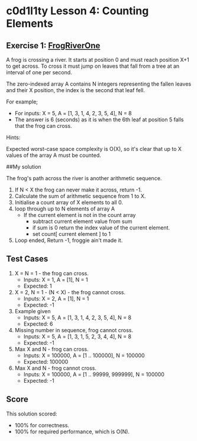 # c0d1l1ty Lesson 4: Counting Elements
## Exercise 1: [FrogRiverOne](https://codility.com/programmers/task/frog_river_one/)

A frog is crossing a river. It starts at position 0 and must reach position X+1
to get across. To cross it must jump on leaves that fall from a tree at
an interval of one per second.

The zero-indexed array A contains N integers representing the fallen leaves and
their X position, the index is the second that leaf fell.

For example;
- For inputs: X = 5, A = [1, 3, 1, 4, 2, 3, 5, 4], N = 8
- The answer is 6 (seconds) as it is when the 6th leaf at position 5
falls that the frog can cross.

Hints:

Expected worst-case space complexity is O(X), so it's clear that up to X values
of the array A must be counted.

##My solution

The frog's path across the river is another arithmetic sequence.

1. If N < X the frog can never make it across, return -1.
2. Calculate the sum of arithmetic sequence from 1 to X.
3. Initialise a count array of X elements to all 0.
4. loop through up to N elements of array A
    - If the current element is not in the count array
        * subtract current element value from sum
        * if sum is 0 return the index value of the current element.
        * set count[ current element ] to 1
5. Loop ended, Return -1, froggie ain't made it.

## Test Cases

1. X = N = 1 - the frog can cross.
    - Inputs: X = 1, A = [1], N = 1
    - Expected:  1
2. X = 2, N = 1 - (N < X) - the frog cannot cross.
    - Inputs: X = 2, A = [1], N = 1
    - Expected: -1
3. Example given
    - Inputs: X = 5, A = [1, 3, 1, 4, 2, 3, 5, 4], N = 8
    - Expected: 6
4. Missing number in sequence, frog cannot cross.
    - Inputs: X = 5, A = [1, 3, 1, 5, 2, 3, 4, 4], N = 8
    - Expected: -1
5. Max X and N - frog can cross.
    - Inputs: X = 100000, A = [1 .. 100000], N = 100000
    - Expected: 100000
6. Max X and N - frog cannot cross.
    - Inputs: X = 100000, A = [1 .. 99999, 999999], N = 100000
    - Expected: -1

## Score
This solution scored:
 - 100% for correctness.
 - 100% for required performance, which is O(N).

